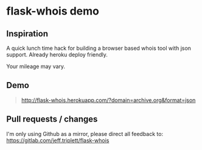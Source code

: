 # flask-whois demo

## Inspiration

A quick lunch time hack for building a browser based whois tool with json support. Already heroku deploy friendly.

Your mileage may vary. 

## Demo

> http://flask-whois.herokuapp.com/?domain=archive.org&format=json

## Pull requests / changes

I'm only using Github as a mirror, please direct all feedback to: https://gitlab.com/jeff.triplett/flask-whois
